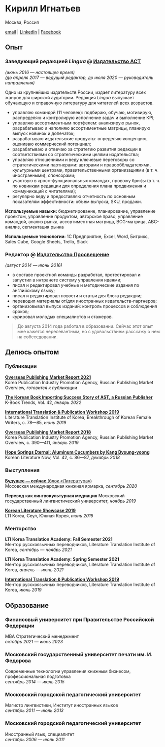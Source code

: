 # Кирилл Игнатьев

Москва, Россия

[email](mailto:kvignatyev@gmail.com) | [LinkedIn](https://www.linkedin.com/in/kirill-ignatyev/) | [Facebook](https://www.facebook.com/kirill.ignatiev)

[//]: # (## Обо мне)

## Опыт

### **Заведующий редакцией** *Lingua* @ [Издательство АСТ](https://www.ast.ru)
*(июнь 2016 — настоящее время)*  
*(до апреля 2017 — ведущий редактор, до июля 2020 — руководитель направления)*

Одно из крупнейших издательств России, издает литературу всех жанров для широкой аудитории. Редакция *Lingua* выпускает обучающую и справочную литературу для читателей всех возрастов.

* управляю командой (11 человек): подбираю, обучаю, мотивирую, распределяю и контролирую исполнение задач и выполнение KPI;
* управляю ассортиментным портфелем: анализирую рынок, разрабатываю и наполняю ассортиментные матрицы, планирую выпуск новинок и допечаток;
* разрабатываю издательские продукты: определяю концепцию, оцениваю коммерческий потенциал;
* разрабатываю и отвечаю за стратегию развития редакции в соответствиями со стратегическими целями издательства;
* управляю отношениями и веду ключевые переговоры со стратегическими партнерами: авторами и правооббладателями, культурными центрами, правительственными организациями (в т. ч. иностранными), спонсорами;
* участвую в кросс-функциональных командах, провожу брифы (в т. ч. по новинкам редакции для определения плана продвижения и коммуникаций с читателями);
* регулярно веду и предоставляю отчетность по основным показателям эффективности: объем выпуска, SKU, продажи.

**Используемые навыки:** бюджетирование, планирование, управление проектом, управление продуктом, авторское право, управление командой, анализ рынка, ассортиментная матрица, BCG-матрица, ABC-анализ, сегментация рынка

**Используемые технологии:** 1С Предприятие, Excel, Word, Битрикс, Sales Cube, Google Sheets, Trello, Slack

### **Редактор** @ [Издательство Просвещение](https://www.prosv.ru)
*(август 2014 — июнь 2016)*

* в составе проектной команды разработал, протестировал и запустил в интранете систему управления идеями;
* писал и редактировал учебные и методические издания по английскому языку;
* писал и редактировал новости и статьи для блога редакции;
* переводил материалы от/для иностранных издательств-партнеров;
* организовывал выпуск изданий: контроль процессов и соблюдения сроков;
* курировал молодых специалистов и стажеров.

> До августа 2014 года работал в образовании. Сейчас этот опыт мне кажется нерелевантным, но с удовольствием расскажу о нем на собеседовании.

## Делюсь опытом

### Публикации

[**Overseas Publishing Market Report 2021**](about:blank)  
Korea Publication Industry Promotion Agency, Russian Publishing Market Overview, *готовится к публикации*

[**The Korean Book Importing Success Story of AST, a Russian Publisher**](https://www.kbook-eng.or.kr/sub/trend.php?ptype=view&idx=902&page=&code=trend&total_searchkey=Play)  
K-Book Trends, Vol. 42, *январь 2022*

[**International Translation & Publication Workshop 2019**](https://www.google.com/url?sa=t&rct=j&q=&esrc=s&source=web&cd=&ved=2ahUKEwiwnq3bls31AhWOLewKHanHDCUQFnoECAUQAQ&url=https%3A%2F%2Fwww.ltikorea.or.kr%2FfileDownloadCont.do%3FbbsIdx%3D9372&usg=AOvVaw1pioJG1fulRsCZohpEOsZf)  
Literature Translation Institute of Korea, Breakthrough of Korean Female Writers, с. 78—85, *июнь 2019*

[**Overseas Publishing Market Report 2018**](https://www.kpipa.or.kr/info/studyrepotView.do?board_id=51&article_id=85450&pageInfo.page=&search_cond=&search_text=2018&list_no=3)  
Korea Publication Industry Promotion Agency, Russian Publishing Market Overview, с. 390—411, *январь 2019*

[**Hope Springs Eternal: Aluminum Cucumbers by Kang Byoung-yoong**](https://www.kln.or.kr/lines/reviewsView.do?bbsIdx=856)  
Korean Literature Now, Vol. 42, с. 86—87, *декабрь 2018*

### Выступления

[**Будущее — сейчас** (блок «Литература»)](https://www.mibf.info/kr)  
Мосовская международная книжная ярмарка, *сентябрь 2020*

**Перевод как лингвокультурная медиация**
Московский государственный лингвистический университет, *ноябрь 2019*

[**Korean Literature Showcase 2019**](https://www.ltikorea.or.kr/en/pages/event/eventView.do?eventIdx=4736)  
LTI Korea, Сеул, Южная Корея, *июнь 2019*

### Менторство

**LTI Korea Translation Academy: Fall Semester 2021**  
Ментор русскоязычных переводчиков, Literature Translation Institute of Korea, *сентябрь — ноябрь 2021*

**LTI Korea Translation Academy: Spring Semester 2021**  
Ментор русскоязычных переводчиков, Literature Translation Institute of Korea, *апрель — июнь 2021*

[**International Translation & Publication Workshop 2019**](https://www.google.com/url?sa=t&rct=j&q=&esrc=s&source=web&cd=&ved=2ahUKEwiwnq3bls31AhWOLewKHanHDCUQFnoECAUQAQ&url=https%3A%2F%2Fwww.ltikorea.or.kr%2FfileDownloadCont.do%3FbbsIdx%3D9372&usg=AOvVaw1pioJG1fulRsCZohpEOsZf)  
Ментор русскоязычных переводчиков, Literature Translation Institute of Korea, *июнь 2019*

## Образование

### Финансовый университет при Правительстве Российской Федерации
MBA Стратегический менеджмент  
*октябрь 2021 — июнь 2023*

### Московский государственный университет печати им. И. Федорова 
Современные технологии управления книжным бизнесом, профессиональная подготовка  
*сентябрь 2014 — июль 2015*

### Московский городской педагогический университет
Магистр лингвистики, Институт иностранных языков  
*сентябрь 2011 — июль 2013*

### Московский городской педагогический университет
Иностранный язык, специалитет  
*сентябрь 2006 — июль 2011*

[//]: # (## Дополнительные курсы)

